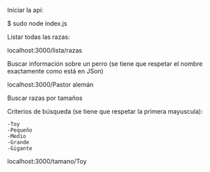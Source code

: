 Iniciar la api:

$ sudo node index.js

Listar todas las razas:

localhost:3000/lista/razas

Buscar información sobre un perro (se tiene que respetar el nombre exactamente como está en JSon)

localhost:3000/Pastor alemán

Buscar razas por tamaños

Criterios de búsqueda (se tiene que respetar la primera mayuscula):

    -Toy
    -Pequeño
    -Medio
    -Grande
    -Gigante
   
localhost:3000/tamano/Toy
